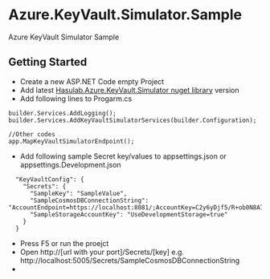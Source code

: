 # Azure.KeyVault.Simulator.Sample
Azure KeyVault Simulator Sample
## Getting Started 

* Create a new ASP.NET Code empty Project
* Add latest [Hasulab.Azure.KeyVault.Simulator nuget library](https://www.nuget.org/packages/Hasulab.Azure.KeyVault.Simulator/0.0.3#readme-body-tab) version
* Add following lines to Progarm.cs
```
builder.Services.AddLogging();
builder.Services.AddKeyVaultSimulatorServices(builder.Configuration);

//Other codes
app.MapKeyVaultSimulatorEndpoint();

```
* Add following sample  Secret key/values to appsettings.json or appsettings.Development.json

```
  "KeyVaultConfig": {
    "Secrets": {
      "SampleKey": "SampleValue", 
      "SampleCosmosDBConnectionString": "AccountEndpoint=https://localhost:8081/;AccountKey=C2y6yDjf5/R+ob0N8A7Cgv30VRDJIWEHLM+4QDU5DE2nQ9nDuVTqobD4b8mGGyPMbIZnqyMsEcaGQy67XIw/Jw==",
      "SampleStorageAccountKey": "UseDevelopmentStorage=true"
    }
  } 
```
* Press F5 or run the proejct
* Open http://[url with your port]/Secrets/[key] e.g. http://localhost:5005/Secrets/SampleCosmosDBConnectionString
* 
